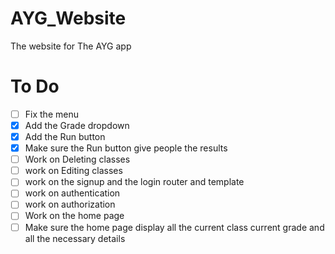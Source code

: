 # AYG_Website
The website for The AYG app

# To Do
- [ ]  Fix the menu
- [x] Add the Grade dropdown
- [x] Add the Run button
- [x] Make sure the Run button give people the results
- [ ]  Work on Deleting classes
- [ ]  work on Editing classes
- [ ]  work on the signup and the login router and template
- [ ]  work on authentication
- [ ]  work on authorization
- [ ]  Work on the home page
  - [ ] Make sure the home page display all the current class
        current grade and all the necessary details
